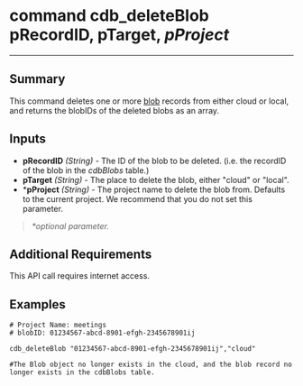 # command cdb_deleteBlob pRecordID, pTarget, *pProject*

---
## Summary
This command deletes one or more [blob](https://en.wikipedia.org/wiki/Binary_large_object) records from either cloud or local, and returns the blobIDs of the deleted blobs as an array.

## Inputs
* **pRecordID** *(String)* - The ID of the blob to be deleted. (i.e. the recordID of the blob in the _cdbBlobs_ table.)
* **pTarget** *(String)* - The place to delete the blob, either "cloud" or "local".
* \***pProject** *(String)* - The project name to delete the blob from. Defaults to the current project. We recommend that you do not set this parameter.

> _*optional parameter._

## Additional Requirements
This API call requires internet access.


## Examples
```livecodeserver
# Project Name: meetings
# blobID: 01234567-abcd-8901-efgh-2345678901ij

cdb_deleteBlob "01234567-abcd-8901-efgh-2345678901ij","cloud"

#The Blob object no longer exists in the cloud, and the blob record no longer exists in the cdbBlobs table.
```
